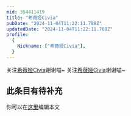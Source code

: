 ```yaml
---
mid: 354411419
title: "希薇娅Civia"
pubDate: "2024-11-04T11:22:11.788Z"
updatedDate: "2024-11-04T11:22:11.788Z"
profile:
  {
    Nickname: ["希薇娅Civia"],
  }
---
```


关注[希薇娅Civia](https://space.bilibili.com/354411419)谢谢喵~ 关注[希薇娅Civia](https://space.bilibili.com/354411419)谢谢喵~

## 此条目有待补充
你可以在[这里](https://github.com/Yuhanawa/VTuber.ICU-Content/edit/master/v/希薇娅Civia/index.md)编辑本文

